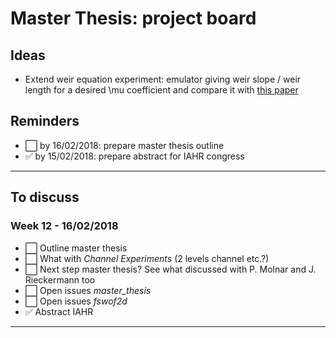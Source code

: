 # Master Thesis: project board

## Ideas
* Extend weir equation experiment: emulator giving weir slope / weir length for a desired \mu coefficient and compare it with [this paper](https://pubs.usgs.gov/circ/1957/0397/report.pdf)

## Reminders
* :white_large_square: by 16/02/2018: prepare master thesis outline
* :white_check_mark: by 15/02/2018: prepare abstract for IAHR congress
----

## To discuss
### Week 12 - 16/02/2018
* :white_large_square: Outline master thesis
* :white_large_square: What with *Channel Experiments* (2 levels channel etc.?)
* :white_large_square: Next step master thesis? See what discussed with P. Molnar and J. Rieckermann too
* :white_large_square: Open issues *master_thesis*
* :white_large_square: Open issues *fswof2d*
* :white_check_mark: Abstract IAHR
----
